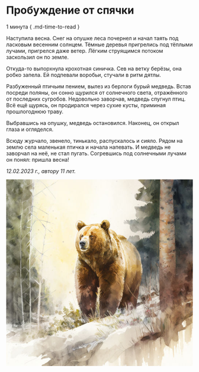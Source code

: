 # Пробуждение от спячки

1 минута
{ .md-time-to-read }

Наступила весна. Снег на опушке леса почернел и начал таять под ласковым весенним солнцем. Тёмные деревья пригрелись под тёплыми лучами, пригрелся даже ветер. Лёгким струящимся потоком заскользил он по земле.

Откуда-то выпорхнула крохотная синичка. Сев на ветку берёзы, она робко запела. Ей подпевали воробьи, стучали в ритм дятлы.

Разбуженный птичьим пением, вылез из берлоги бурый медведь. Встав посреди поляны, он сонно щурился от солнечного света, отражённого от последних сугробов. Недовольно заворчав, медведь спугнул птиц.  Всё ещё щурясь, он продирался через сухие кусты, приминая прошлогоднюю траву.

Выбравшись на опушку, медведь остановился. Наконец, он открыл глаза и огляделся.

Всюду журчало, звенело, тинькало, распускалось и сияло. Рядом на землю села маленькая птичка и начала напевать. И медведь не заворчал на неё, не стал пугать. Согревшись под солнечными лучами он понял: пришла весна!

*12.02.2023 г., автору 11 лет.*

![Медведь](../images/bear.jpg)
